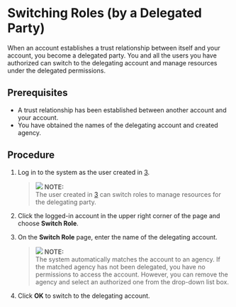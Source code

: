 # Switching Roles \(by a Delegated Party\)<a name="en-us_topic_0046613148"></a>

When an account establishes a trust relationship between itself and your account, you become a delegated party. You and all the users you have authorized can switch to the delegating account and manage resources under the delegated permissions.

## Prerequisites<a name="section8625973163627"></a>

-   A trust relationship has been established between another account and your account.
-   You have obtained the names of the delegating account and created agency.

## Procedure<a name="section1608192323216"></a>

1.  Log in to the system as the user created in  [3](assigning-permissions-(by-a-delegated-party).md#li695863494610).

    >![](/images/icon-note.gif) **NOTE:**   
    >The user created in  [3](assigning-permissions-(by-a-delegated-party).md#li695863494610)  can switch roles to manage resources for the delegating party.  

2.  Click the logged-in account in the upper right corner of the page and choose  **Switch Role**.
3.  On the  **Switch Role**  page, enter the name of the delegating account.

    >![](/images/icon-note.gif) **NOTE:**   
    >The system automatically matches the account to an agency. If the matched agency has not been delegated, you have no permissions to access the account. However, you can remove the agency and select an authorized one from the drop-down list box.  

4.  Click  **OK**  to switch to the delegating account.

